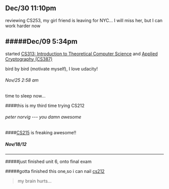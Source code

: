Dec/30 11:10pm
----
reviewing CS253, my girl friend is leaving for NYC...
I will miss her, but I can work harder now


#####Dec/09 5:34pm
----
 started [CS313: Introduction to Theoretical Computer Science](http://udacity.com/cs313) and [Applied Cryptography (CS387)](http://www.udacity.com/overview/Course/cs387/CourseRev/apr2012)

 bird by bird (motivate myself), I love udacity!


###### Nov/25 2:58 am 
 time to sleep now...

####this is my third time trying CS212
###### peter norvig --- you damn awesome 





####[CS215](http://www.udacity.com/view#Course/cs215/CourseRev/1/Unit/517003/Nugget/380002) is freaking awesome!!

##### Nov/18/12
---- 
#####just finished unit 6, onto final exam

#####gotta finished this one,so i can nail [cs212](http://udacity.com/cs212)

> my brain hurts... 
